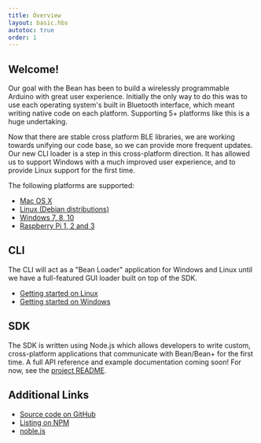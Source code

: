```yaml
---
title: Overview
layout: basic.hbs
autotoc: true
order: 1
---
```


## Welcome!

Our goal with the Bean has been to build a wirelessly programmable Arduino with great user experience. Initially the only way to do this was to use each operating system's built in Bluetooth interface, which meant writing native code on each platform. Supporting 5+ platforms like this is a huge undertaking.

Now that there are stable cross platform BLE libraries, we are working towards unifying our code base, so we can provide more frequent updates. Our new CLI loader is a step in this cross-platform direction. It has allowed us to support Windows with a much improved user experience, and to provide Linux support for the first time.

The following platforms are supported:

* [Mac OS X](../install-osx/)
* [Linux (Debian distributions)](../install-linux/)
* [Windows 7, 8, 10](../install-windows/)
* [Raspberry Pi 1, 2 and 3](../install-rpi/)

## CLI

The CLI will act as a "Bean Loader" application for Windows and Linux until we have a full-featured GUI loader built on top of the SDK.

* [Getting started on Linux](../../getting-started/cli-loader/)
* [Getting started on Windows](../../getting-started/cli-loader/)

## SDK

The SDK is written using Node.js which allows developers to write custom, cross-platform applications that communicate with Bean/Bean+ for the first time. A full API reference and example documentation coming soon! For now, see the [project README](https://github.com/punchthrough/bean-sdk-node).

## Additional Links

* [Source code on GitHub](https://github.com/punchthrough/bean-sdk-node)
* [Listing on NPM](https://www.npmjs.com/package/bean-sdk)
* [noble.js](https://github.com/sandeepmistry/noble)
